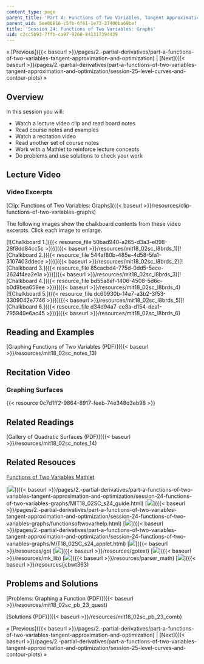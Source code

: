 ```yaml
---
content_type: page
parent_title: 'Part A: Functions of Two Variables, Tangent Approximation and Optimization'
parent_uid: 5ee00816-c5fb-6f61-1e73-27400ba69bef
title: 'Session 24: Functions of Two Variables: Graphs'
uid: c2cc5b93-7ffb-ca97-9260-841317394439
---
```


« [Previous]({{< baseurl >}}/pages/2.-partial-derivatives/part-a-functions-of-two-variables-tangent-approximation-and-optimization) | [Next]({{< baseurl >}}/pages/2.-partial-derivatives/part-a-functions-of-two-variables-tangent-approximation-and-optimization/session-25-level-curves-and-contour-plots) »

Overview
--------

In this session you will:

*   Watch a lecture video clip and read board notes
*   Read course notes and examples
*   Watch a recitation video
*   Read another set of course notes
*   Work with a Mathlet to reinforce lecture concepts
*   Do problems and use solutions to check your work

Lecture Video
-------------

### Video Excerpts

[Clip: Functions of Two Variables: Graphs]({{< baseurl >}}/resources/clip-functions-of-two-variables-graphs)

The following images show the chalkboard contents from these video excerpts. Click each image to enlarge.

[![Chalkboard 1.]({{< resource_file 50bad940-a265-d3a3-e098-28f8dd84cc5c >}})]({{< baseurl >}}/resources/mit18_02sc_l8brds_1)[![Chalkboard 2.]({{< resource_file 544af80b-485e-4d58-5fa1-3107403ddece >}})]({{< baseurl >}}/resources/mit18_02sc_l8brds_2)[![Chalkboard 3.]({{< resource_file 85cacbd4-775d-0dd5-5ece-2624f4ea2e1a >}})]({{< baseurl >}}/resources/mit18_02sc_l8brds_3)[![Chalkboard 4.]({{< resource_file bd55a8ef-1406-4508-5d6c-b0d9bea659ee >}})]({{< baseurl >}}/resources/mit18_02sc_l8brds_4)  
[![Chalkboard 5.]({{< resource_file dc60930b-14e7-a3b2-3f53-3309042e7746 >}})]({{< baseurl >}}/resources/mit18_02sc_l8brds_5)[![Chalkboard 6.]({{< resource_file d34d94a7-ce8a-d154-dea1-795949e6ac45 >}})]({{< baseurl >}}/resources/mit18_02sc_l8brds_6)

Reading and Examples
--------------------

[Graphing Functions of Two Variables (PDF)]({{< baseurl >}}/resources/mit18_02sc_notes_13)

Recitation Video
----------------

### Graphing Surfaces

{{< resource 0c7d1ff2-9864-8917-feeb-74e348d3eb98 >}}

Related Readings
----------------

[Gallery of Quadratic Surfaces (PDF)]({{< baseurl >}}/resources/mit18_02sc_notes_14)

Related Resouces
----------------

[Functions of Two Variables Mathlet](./resolveuid/7e10bc885ef243a29e97741c05735d58 "Open in a new window.")

[![](/images/trans.gif)]({{< baseurl >}}/pages/2.-partial-derivatives/part-a-functions-of-two-variables-tangent-approximation-and-optimization/session-24-functions-of-two-variables-graphs/MIT18_02SC_s24_guide.html) [![](/images/trans.gif)]({{< baseurl >}}/pages/2.-partial-derivatives/part-a-functions-of-two-variables-tangent-approximation-and-optimization/session-24-functions-of-two-variables-graphs/functionsoftwovarhelp.html) [![](/images/trans.gif)]({{< baseurl >}}/pages/2.-partial-derivatives/part-a-functions-of-two-variables-tangent-approximation-and-optimization/session-24-functions-of-two-variables-graphs/MIT18_02SC_s24_applet.html) [![](/images/trans.gif)]({{< baseurl >}}/resources/go) [![](/images/trans.gif)]({{< baseurl >}}/resources/gotext) [![](/images/trans.gif)]({{< baseurl >}}/resources/mk_lib) [![](/images/trans.gif)]({{< baseurl >}}/resources/parser_math) [![](/images/trans.gif)]({{< baseurl >}}/resources/jcbwt363)

Problems and Solutions
----------------------

[Problems: Graphing a Function (PDF)]({{< baseurl >}}/resources/mit18_02sc_pb_23_quest)

[Solutions (PDF)]({{< baseurl >}}/resources/mit18_02sc_pb_23_comb)

« [Previous]({{< baseurl >}}/pages/2.-partial-derivatives/part-a-functions-of-two-variables-tangent-approximation-and-optimization) | [Next]({{< baseurl >}}/pages/2.-partial-derivatives/part-a-functions-of-two-variables-tangent-approximation-and-optimization/session-25-level-curves-and-contour-plots) »